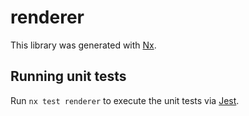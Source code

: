# renderer

This library was generated with [Nx](https://nx.dev).

## Running unit tests

Run `nx test renderer` to execute the unit tests via [Jest](https://jestjs.io).
